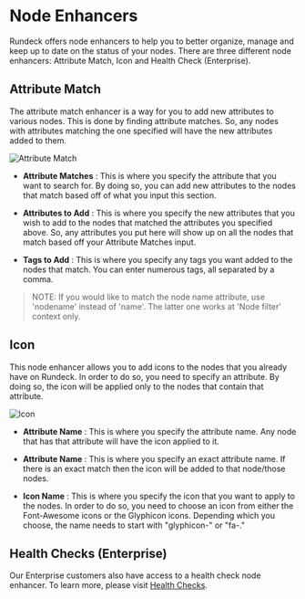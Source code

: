 # Node Enhancers

Rundeck offers node enhancers to help you to better organize, manage and keep up to date on the status of your nodes. There are three different node enhancers: Attribute Match, Icon and Health Check (Enterprise).  

## Attribute Match

The attribute match enhancer is a way for you to add new attributes to various nodes. This is done by finding attribute matches. So, any nodes with attributes matching the one specified will have the new attributes added to them.

![Attribute Match](~@assets/img/attribute_match.png)

- **Attribute Matches**
: This is where you specify the attribute that you want to search for. By doing so, you can add new attributes to the nodes that match based off of what you input this section.

- **Attributes to Add**
: This is where you specify the new attributes that you wish to add to the nodes that matched the attributes you specified above. So, any attributes you put here will show up on all the nodes that match based off your Attribute Matches input.

- **Tags to Add**
: This is where you specify any tags you want added to the nodes that match. You can enter numerous tags, all separated by a comma.

> NOTE: If you would like to match the node name attribute, use 'nodename' instead of 'name'. The latter one works at 'Node filter' context only.

## Icon

This node enhancer allows you to add icons to the nodes that you already have on Rundeck. In order to do so, you need to specify an attribute. By doing so, the icon will be applied only to the nodes that contain that attribute.

![Icon](~@assets/img/icon_badge.png)

- **Attribute Name**
: This is where you specify the attribute name. Any node that has that attribute will have the icon applied to it.

- **Attribute Name**
: This is where you specify an exact attribute name. If there is an exact match then the icon will be added to that node/those nodes.

- **Icon Name**
: This is where you specify the icon that you want to apply to the nodes. In order to do so, you need to choose an icon from either the Font-Awesome icons or the Glyphicon icons. Depending which you choose, the name needs to start with "glyphicon-" or "fa-."

## Health Checks (Enterprise)

Our Enterprise customers also have access to a health check node enhancer. To learn more, please visit [Health Checks](/manual/healthchecks.md).
